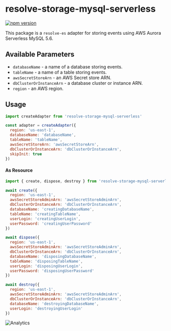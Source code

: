# **resolve-storage-mysql-serverless**
[![npm version](https://badge.fury.io/js/resolve-storage-mysql-serverless.svg)](https://badge.fury.io/js/resolve-storage-mysql)

This package is a `resolve-es` adapter for storing events using AWS Aurora Serverless MySQL 5.6.

## Available Parameters

* `databaseName` - a name of a database storing events.
* `tableName` - a name of a table storing events.
* `awsSecretStoreArn` - an AWS Secret store ARN.
* `dbClusterOrInstanceArn` - a database cluster or instance ARN.
* `region` - an AWS region.

## Usage

```js
import createAdapter from 'resolve-storage-mysql-serverless'

const adapter = createAdapter({
  region: 'us-east-1',
  databaseName: 'databaseName',
  tableName: 'tableName',
  awsSecretStoreArn: 'awsSecretStoreArn',
  dbClusterOrInstanceArn: 'dbClusterOrInstanceArn',
  skipInit: true
})
```

#### As Resource
```js
import { create, dispose, destroy } from 'resolve-storage-mysql-serverless'

await create({ 
  region: 'us-east-1',
  awsSecretStoreAdminArn: 'awsSecretStoreAdminArn',
  dbClusterOrInstanceArn: 'dbClusterOrInstanceArn',
  databaseName: 'creatingDatabaseName',
  tableName: 'creatingTableName',
  userLogin: 'creatingUserLogin',
  userPassword: 'creatingUserPassword'
})

await dispose({ 
  region: 'us-east-1',
  awsSecretStoreAdminArn: 'awsSecretStoreAdminArn',
  dbClusterOrInstanceArn: 'dbClusterOrInstanceArn',
  databaseName: 'disposingDatabaseName',
  tableName: 'disposingTableName',
  userLogin: 'disposingUserLogin',
  userPassword: 'disposingUserPassword'
})

await destroy({ 
  region: 'us-east-1',
  awsSecretStoreAdminArn: 'awsSecretStoreAdminArn',
  dbClusterOrInstanceArn: 'dbClusterOrInstanceArn',
  databaseName: 'destroyingDatabaseName',
  userLogin: 'destroyingUserLogin'
})
```

![Analytics](https://ga-beacon.appspot.com/UA-118635726-1/packages-resolve-storage-mysql-serverless-readme?pixel)

